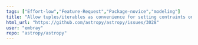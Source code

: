 ```yaml
---
tags: ["Effort-low","Feature-Request","Package-novice","modeling"]
title: "Allow tuples/iterables as convenience for setting contraints on model parameters"
html_url: "https://github.com/astropy/astropy/issues/3028"
user: "embray"
repo: "astropy/astropy"
---
```


